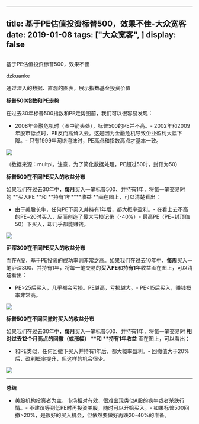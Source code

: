 
---
title:   基于PE估值投资标普500，效果不佳-大众宽客
date: 2019-01-08
tags: ["大众宽客", ]
display: false
---


## 



基于PE估值投资标普500，效果不佳




dzkuanke




通过深入的数据、直观的图表，展示指数基金投资价值


**标普500指数和PE走势**

在过去30年标普500指数和PE走势图前，我们可以很容易发现：
- 2008年金融危机时（图中箭头处），标普500的PE并不高。- 2002年和2009年股市低点时，PE反而高耸入云。这是因为金融危机导致企业盈利大幅下降。- 只有1999年网络泡沫时，PE高点和指数高点才基本一致。
<img class="" data-copyright="0" data-ratio="0.5262206148282098" data-s="300,640" src="https://mmbiz.qpic.cn/mmbiz_png/PKw3FQPmhIgWjb17Aep6icMG5PgSPxKM02GYe9Rx8SD08UFePI4t5lU83EbicnkurxHcxnEhHBiakia67oC5NVgWwA/640?wx_fmt=png" data-type="png" data-w="1106" style=""/>

（数据来源：multpl。注意，为了简化数据处理，PE超过50时，封顶为50）



**标普500在不同PE买入的收益分布**

如果我们在过去30年中，**每月**买入一笔标普500、并持有1年，将每一笔交易时的&nbsp;**买入PE&nbsp;**和&nbsp;**持有1年****收益&nbsp;**画在图上，可以清楚看出：
- 由于美股长牛，任何PE下买入并持有1年后，都大概率盈利。- 在看上去不高的PE=20时买入，反而创造了最大亏损记录（-40%）- 最高PE（PE=封顶值50）下买入，却几乎都能赚钱。


<img class="" data-copyright="0" data-ratio="0.6808905380333952" data-s="300,640" src="https://mmbiz.qpic.cn/mmbiz_png/PKw3FQPmhIgWjb17Aep6icMG5PgSPxKM0LbSOib3qJwF0unayfRUVBIyjAsz2rupPiciaaMkicVxoXy8BgdQMlde0Jg/640?wx_fmt=png" data-type="png" data-w="1078" style=""/>



**沪深300在不同PE买入的收益分布**

而在A股，基于PE投资的成功率则非常之高。如果我们在过去10年中，**每周**买入一笔沪深300、并持有1年，将每一笔交易的**买入PE**和**持有1年**收益画在图上，可以清楚看出：
- PE&gt;25后买入，几乎都会亏损。PE越高，亏损越大。- PE&lt;15后买入，赚钱概率非常高。
<img class="" data-copyright="0" data-ratio="0.6836158192090396" data-s="300,640" src="https://mmbiz.qpic.cn/mmbiz_png/PKw3FQPmhIgWjb17Aep6icMG5PgSPxKM0He4dqCf8PovAuVgsZCR1WcCX73Mibtz6UpYOmaGIVf13GOuTd5ibKGCw/640?wx_fmt=png" data-type="png" data-w="1062" style=""/>



**标普500在不同回撤时买入的收益分布**

如果我们在过去30年中，**每月**买入一笔标普500、并持有1年，将每一笔交易时 **相对过去12个月高点的回撤（或涨幅）****&nbsp;**和&nbsp;**持有1年****收益** 画在图上，可以看出：
- 和PE类似，任何回撤下买入并持有1年后，都大概率盈利。- 回撤值大于20%后，盈利概率提升，但这样的机会很少。
<img class="" data-copyright="0" data-ratio="0.6850828729281768" data-s="300,640" src="https://mmbiz.qpic.cn/mmbiz_png/PKw3FQPmhIgWjb17Aep6icMG5PgSPxKM0VAy1I6XRvKh9hd27r7vKibSIwbBXGYdqhT3QRSA3ePLOhibvRORWeFIA/640?wx_fmt=png" data-type="png" data-w="1086" style="text-align: center;"/>

****

**总结**
- 美股机构投资者为主，市场相对有效，很难出现类似A股的疯牛或者杀跌行情。- 不建议等到低PE时再投资美股，随时可以开始买入。- 如果标普500回撤&gt;20%，是很好的买入机会，但依然要做好再跌20-40%的准备。







